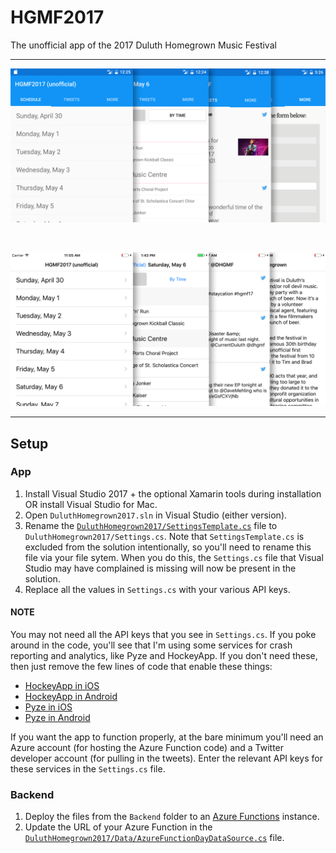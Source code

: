 # HGMF2017
The unofficial app of the 2017 Duluth Homegrown Music Festival

<hr>

![](Screenshots/featureimage.png)

<br />

![](Screenshots/featureimage-IOS.png)

<hr>

## Setup

### App
1. Install Visual Studio 2017 + the optional Xamarin tools during installation OR install Visual Studio for Mac.
2. Open `DuluthHomegrown2017.sln` in Visual Studio (either version).
2. Rename the [`DuluthHomegrown2017/SettingsTemplate.cs`](https://github.com/jsauve/HGMF2017/blob/96ae75fc02c1565f85a9ee5b5a505c99fa8339a1/DuluthHomegrown2017/SettingsTemplate.cs) file to `DuluthHomegrown2017/Settings.cs`. Note that `SettingsTemplate.cs` is excluded from the solution intentionally, so you'll need to rename this file via your file sytem. When you do this, the `Settings.cs` file that Visual Studio may have complained is missing will now be present in the solution.
3. Replace all the values in `Settings.cs` with your various API keys. 

#### NOTE
You may not need all the API keys that you see in `Settings.cs`. If you poke around in the code, you'll see that I'm using some services for crash reporting and analytics, like Pyze and HockeyApp. If you don't need these, then just remove the few lines of code that enable these things:
- [HockeyApp in iOS](https://github.com/jsauve/HGMF2017/blob/96ae75fc02c1565f85a9ee5b5a505c99fa8339a1/iOS/AppDelegate.cs#L24-L26)
- [HockeyApp in Android](https://github.com/jsauve/HGMF2017/blob/96ae75fc02c1565f85a9ee5b5a505c99fa8339a1/Droid/MainActivity.cs#L44-L45)
- [Pyze in iOS](https://github.com/jsauve/HGMF2017/blob/96ae75fc02c1565f85a9ee5b5a505c99fa8339a1/iOS/AppDelegate.cs#L45-L47)
- [Pyze in Android](https://github.com/jsauve/HGMF2017/blob/96ae75fc02c1565f85a9ee5b5a505c99fa8339a1/Droid/Properties/AndroidManifest.xml#L8)

If you want the app to function properly, at the bare minimum you'll need an Azure account (for hosting the Azure Function code) and a Twitter developer account (for pulling in the tweets). Enter the relevant API keys for these services in the `Settings.cs` file.


### Backend
1. Deploy the files from the `Backend` folder to an [Azure Functions](https://azure.microsoft.com/en-us/services/functions/) instance.
2. Update the URL of your Azure Function in the [`DuluthHomegrown2017/Data/AzureFunctionDayDataSource.cs`](https://github.com/jsauve/HGMF2017/blob/96ae75fc02c1565f85a9ee5b5a505c99fa8339a1/DuluthHomegrown2017/Data/AzureFunctionDayDataSource.cs#L27) file.
